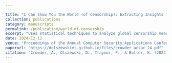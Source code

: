 ```yaml
---

title: "I Can Show You the World (of Censorship): Extracting Insights from Censorship Measurement Data Using Statistical Techniques"
collection: publications
category: manuscripts
permalink: /publication/world-of-censorship
excerpt: "Uses statistical techniques to analyze global censorship measurement data and reveal emerging trends."
date: 2024-12-12
venue: "Proceedings of the Annual Computer Security Applications Conference 2024 (ACSAC 24)"
paperurl: "https://dolszewskimt.github.io/files/crowder_acsac_24.pdf"
citation: "Crowder, A., Olszewski, D., Traynor, P., & Butler, K. (2024). I Can Show You the World (of Censorship): Extracting Insights from Censorship Measurement Data Using Statistical Techniques. In Proceedings of ACSAC 2024."
---
```

